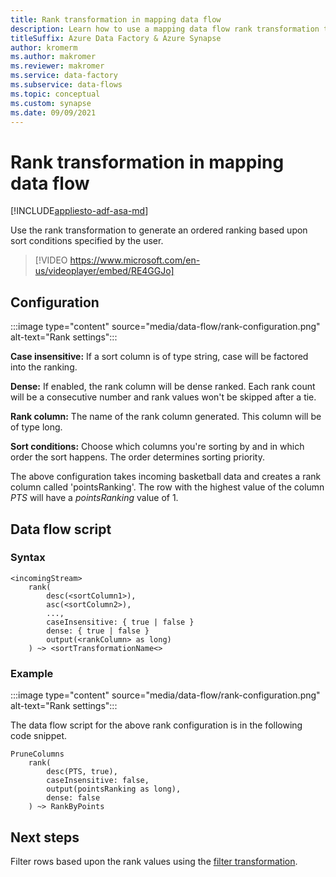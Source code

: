 ```yaml
---
title: Rank transformation in mapping data flow 
description: Learn how to use a mapping data flow rank transformation to generate a ranking column in Azure Data Factory or Synapse Analytics pipelines.
titleSuffix: Azure Data Factory & Azure Synapse
author: kromerm
ms.author: makromer
ms.reviewer: makromer
ms.service: data-factory
ms.subservice: data-flows
ms.topic: conceptual
ms.custom: synapse
ms.date: 09/09/2021
---
```


# Rank transformation in mapping data flow 

[!INCLUDE[appliesto-adf-asa-md](includes/appliesto-adf-asa-md.md)]

Use the rank transformation to generate an ordered ranking based upon sort conditions specified by the user. 

> [!VIDEO https://www.microsoft.com/en-us/videoplayer/embed/RE4GGJo]

## Configuration

:::image type="content" source="media/data-flow/rank-configuration.png" alt-text="Rank settings":::

**Case insensitive:** If a sort column is of type string, case will be factored into the ranking. 

**Dense:** If enabled, the rank column will be dense ranked. Each rank count will be a consecutive number and rank values won't be skipped after a tie.

**Rank column:** The name of the rank column generated. This column will be of type long.

**Sort conditions:** Choose which columns you're sorting by and in which order the sort happens. The order determines sorting priority.

The above configuration takes incoming basketball data and creates a rank column called 'pointsRanking'. The row with the highest value of the column *PTS* will have a *pointsRanking* value of 1.

## Data flow script

### Syntax

```
<incomingStream>
    rank(
        desc(<sortColumn1>),
        asc(<sortColumn2>),
        ...,
        caseInsensitive: { true | false }
        dense: { true | false }
        output(<rankColumn> as long)
    ) ~> <sortTransformationName<>
```

### Example

:::image type="content" source="media/data-flow/rank-configuration.png" alt-text="Rank settings":::

The data flow script for the above rank configuration is in the following code snippet.

```
PruneColumns
    rank(
        desc(PTS, true),
        caseInsensitive: false,
        output(pointsRanking as long),
        dense: false
    ) ~> RankByPoints
```

## Next steps

Filter rows based upon the rank values using the [filter transformation](data-flow-filter.md).

